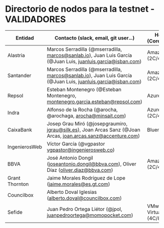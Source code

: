 # Directorio de nodos para la testnet - VALIDADORES

| Entidad | Contacto (slack, email, git user...) | Hosting info (Cores/Mem/HDD) | enode |
| ------- | ------------------------------------ | ---------------------------------- | ----- |
| Alastria | Marcos Serradilla (@mserradilla, marcos@sanlab.io), Juan Luis García (@Juan Luis, juanluis.garcia@isban.com) | Amazon AWS (2C/4Gb/30Gb) | enode://3905f943ba5446eba164c07ab5f53a84ce17d74ec4d7591f6ec54b9d7608f57cae7cfdf946616385f59cfb5b910161a1f8520cb6f992bcc0d1ab932601205e91@52.56.69.220:21000?discport=0 |
| Santander | Marcos Serradilla (@mserradilla, marcos@sanlab.io), Juan Luis García (@Juan Luis, juanluis.garcia@isban.com) | Amazon AWS (2C/4Gb/30Gb) | enode://60885eb65783a6c7bdee131b9b70dd3b0dc084bbfafe4adef7d4ba740ec834bf7df467a747b7e150c822d7a7c7e8885c1f571e901b577408182990433dc83f91@35.176.197.87:21000?discport=0 |
| Repsol | Esteban Montenegro (@Esteban Montenegro, montenegro.garcia.esteban@repsol.com) | Azure | enode://5c0fab3c53ae3790cc58e13ed1a01b44d5f508568d61a93ed84b52964e52a2801daaf49007cc62a176cb9f48ecd12e368e55212937ca9f3a775a45bc7a883983@52.169.13.168:21000?discport=0 |
| Indra | Alfonso de la Rocha (@arocha, @arochaga, arocha@minsait.com) | Azure (2C/4Gb/30Gb) | enode://669da0c4581e4cd04bb67690acfa739f27bd1f69522d7df73820b865cd78ceb2ad1c29fd982845194db1efe81a4d814c248707a97be00b903feb7215cf07e211@40.118.64.233:21000?discport=0 |
| CaixaBank | Josep Grau Miró (@josepgraumiro, jgrau@silk.es), Joan Arcas Sanz (@Joan Arcas, joan.arcas.sanz@accenture.com) | Bluemix |  |
| IngenierosWeb | Víctor García (@vgpastor vgpastor@ingenierosweb.co) |  |  |  |  |
| BBVA | José Antonio Dongil (joseantonio.dongil@bbva.com), Oliver Díaz (oliver.diaz@bbva.com) | Amazon AWS (2C/4Gb/30Gb) |  |
| Grant Thornton | Jaime Morales Rodríguez de Lope (jaime.morales@es.gt.com) |  |  |  |
| Councilbox | Alberto Doval Iglesias (alberto.doval@councilbox.com) |  |  |
| Sefide | Juan Pedro Ortega Liétor (@jpol, juanpedroortega@momopocket.com) | VMware VSphere Virtual Machine (4C/8Gb/50Gb) | enode://a3394b8aa6d34482337e3af9c035fb20dcdab4a4cb34db2f7a4bb026137c899e5d81c28997eaf463907333561f47a664f3b76923223538653156e2da9fa1cecc@87.253.228.27:21000?discport=0 |
